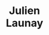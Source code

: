 ---
layout: page
title: <b>Julien</b> <br> Launay
description: LightOn, ENS
img: assets/img/julien.jpeg
redirect: https://lolo.science
importance: 1
category: organizer
---